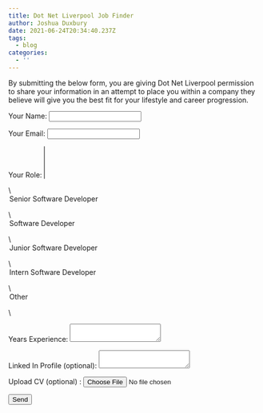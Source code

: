 ```yaml
---
title: Dot Net Liverpool Job Finder
author: Joshua Duxbury
date: 2021-06-24T20:34:40.237Z
tags:
  - blog
categories:
  - ''
---
```

<form name="contact" method="POST" data-netlify="true">

By submitting the below form, you are giving Dot Net Liverpool permission to share your information in an attempt to place you within a company they believe will give you the best fit for your lifestyle and career progression. 

  <p>

   <label>Your Name: <input type="text" name="name" /></label>   

  </p>

  <p>

   

 <label>Your Email: <input type="email" name="email" /></label>

  </p>

  <p>

   <label>Your Role: <select name="role\[]" multiple>

\    <option value="Senior">Senior Software Developer</option>

\    <option value="Mid">Software Developer</option>

\    <option value="Junior ">Junior Software Developer</option>

\    <option value="Intern ">Intern Software Developer</option>

\    <option value="Other ">Other</option>

\    </select></label>

  </p>

  <p>

   <label>Years Experience: <textarea name="message"></textarea></label>

  </p>

  <p>

   <label>Linked In Profile (optional): <textarea name="message"></textarea></label>

  </p>

  <p>

   <label>Upload CV (optional) : <input type="file" name="cvfile" /></label>

  </p>

  <p>

   <button type="submit">Send</button>

  </p>



</form>
